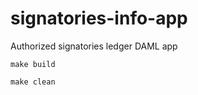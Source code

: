 # signatories-info-app
Authorized signatories ledger DAML app

```
make build
````

```
make clean
````
